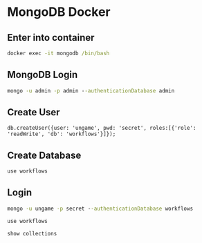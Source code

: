 # MongoDB Docker

## Enter into container

```cmd
docker exec -it mongodb /bin/bash
```

## MongoDB Login

```cmd
mongo -u admin -p admin --authenticationDatabase admin
```


## Create User

```
db.createUser({user: 'ungame', pwd: 'secret', roles:[{'role': 'readWrite', 'db': 'workflows'}]});
```

## Create Database

```cmd
use workflows
```
## Login

```cmd
mongo -u ungame -p secret --authenticationDatabase workflows

use workflows

show collections
```